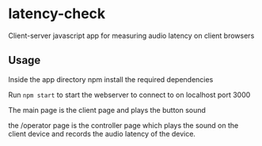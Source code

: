 # latency-check
Client-server javascript app for measuring audio latency on client browsers

## Usage
Inside the app directory npm install the required dependencies 

Run `npm start` to start the webserver to connect to on localhost port 3000



The main page is the client page and plays the button sound

the /operator page is the controller page which plays the sound on the client device and records the audio latency of the device.  
